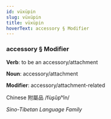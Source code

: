 ```yaml
---
id: vüxüpin
slug: vüxüpin
title: vüxüpin
hoverText: accessory § Modifier
---
```


### accessory § Modifier

**Verb**: to be an accessory/attachment

**Noun**: accessory/attachment

**Modifier**: accessory/attachment-related

Chinese 附屬品 /fùʂǔpʰǐn/

*Sino-Tibetan Language Family*